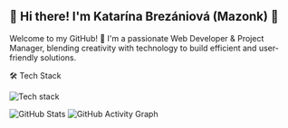 ## 🌟 Hi there! I'm Katarína Brezániová (Mazonk) 👋
Welcome to my GitHub! 🚀 I'm a passionate Web Developer & Project Manager, blending creativity with technology to build efficient and user-friendly solutions.

🛠️ Tech Stack

<img src="https://skillicons.dev/icons?i=html,css,js,ts,react,tailwind,php,laravel,mysql,postgresql,git,github" alt="Tech stack" />

![GitHub Stats](https://github-readme-stats.vercel.app/api?username=mazonk&show_icons=true&theme=radical)
![GitHub Activity Graph](https://github-readme-activity-graph.vercel.app/graph?username=mazonk&theme=radical)


